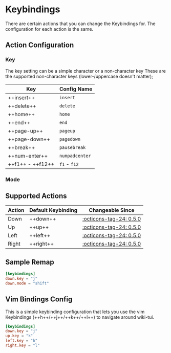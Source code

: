 # Keybindings

There are certain actions that you can change the Keybindings for. The configuration for each action is the same.

## Action Configuration

### Key

The key setting can be a simple character or a non-character key
These are the supported non-character keys (lower-/uppercase doesn't matter);

| Key              | Config Name    |
| ---------------- | -------------- |
| ++insert++       | `insert`       |
| ++delete++       | `delete`       |
| ++home++         | `home`         |
| ++end++          | `end`          |
| ++page-up++      | `pageup`       |
| ++page-down++    | `pagedown`     |
| ++break++        | `pausebreak`   |
| ++num-enter++    | `numpadcenter` |
| ++f1++ - ++f12++ | `f1` - `f12`   |

### Mode

## Supported Actions

| Action | Default Keybinding | Changeable Since                         |
| ------ | ------------------ | ---------------------------------------- |
| Down   | ++down++           | [:octicons-tag-24: 0.5.0][release-0.5.0] |
| Up     | ++up++             | [:octicons-tag-24: 0.5.0][release-0.5.0] |
| Left   | ++left++           | [:octicons-tag-24: 0.5.0][release-0.5.0] |
| Right  | ++right++          | [:octicons-tag-24: 0.5.0][release-0.5.0] |

## Sample Remap

```toml
[keybindings]
down.key = "j"
down.mode = "shift"
```

## Vim Bindings Config

This is a simple keybinding configuration that lets you use the vim Keybindings (++h++/++j++/++k++/++l++) to navigate around wiki-tui.

```toml
[keybindings]
down.key = "j"
up.key = "k"
left.key = "h"
right.key = "l"
```

[release-0.5.0]: https://github.com/Builditluc/wiki-tui/releases/tag/v0.5.0
